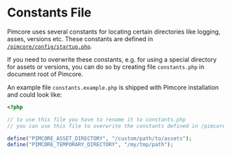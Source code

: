 # Constants File

Pimcore uses several constants for locating certain directories like logging, asses, versions etc. These constants are
defined in [`/pimcore/config/startup.php`](https://github.com/pimcore/pimcore/blob/master/pimcore/config/startup.php). 
 
If you need to overwrite these constants, e.g. for using a special directory for assets or versions, you can do so by
creating file `constants.php` in document root of Pimcore.

An example file `constants.example.php` is shipped with Pimcore installation and could look like: 

```php
<?php

// to use this file you have to rename it to constants.php
// you can use this file to overwrite the constants defined in /pimcore/config/startup.php

define("PIMCORE_ASSET_DIRECTORY", "/custom/path/to/assets");
define("PIMCORE_TEMPORARY_DIRECTORY", "/my/tmp/path");

```

